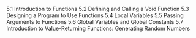 5.1 Introduction to Functions
5.2 Defining and Calling a Void Function
5.3 Designing a Program to Use Functions
5.4 Local Variables
5.5 Passing Arguments to Functions
5.6 Global Variables and Global Constants
5.7 Introduction to Value-Returning
Functions: Generating Random Numbers